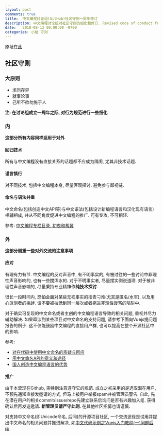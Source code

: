 ```yaml
---
layout: post
comments: true
title:  中文编程讨论组(GitHub)社区守则一周年修订
description: 中文编程讨论组对社区守则的细化和修订. Revised code of conduct for the "Programming in Chinese" discussion group after one year.
date:   2018-08-13 00:00:00 -0700
categories: 小结 守则
---
```


原址在[此](https://github.com/program-in-chinese/overview/blob/master/CODE_OF_CONDUCT.md)

## 社区守则

### 大原则
- 求同存异
- 就事论事
- 己所不欲勿施于人

**注: 在讨论组成立一周年之际, 对行为规范进行一些细化**

### 内

**这部分所有内容同样适用于对外**

#### 回归技术

所有与中文编程没有直接关系的话题都不应成为隔阂, 尤其非技术话题.

#### 谨言慎行

对不同技术, 包括中文编程本身, 尽量客观探讨. 避免参与鄙视链.

#### 命名与语法并重

中文命名(包括创造中文API等)与中文语法(包括设计新编程语言和汉化现有语言)相辅相成, 并从不同角度促进中文编程的推广. 可有专攻, 不可相轻.

参考: [中文编程专栏目录, 初衷和希冀](https://zhuanlan.zhihu.com/p/30882225)

### 外

**这部分侧重一些对外交流的注意事项**

#### 应对

有理有力有节. 中文编程的反对声音中, 有不明事实的, 有被过往的一些讨论中非理性声音影响的, 也有一些搅浑水的. 对于不明事实者, 尽量摆实例说道理. 对于被非理性声音影响的, 尽量秉持专业精神作**纯技术探讨**. 

很长一段时间内, 恐怕会面对某些无视事实的指责刁难(尤其是匿名/水军), 以及用心叵测者的挑衅. 请不要被拉低到同一层次或者拖进非理性谩骂的陷阱中.

对于确实可复现的中文命名或者主创的中文编程语言导致的相关问题, 重视并尽力辅助解决. 如果牵涉到某些项目对中文命名的支持问题, 请参考下面向Vuejs提问题报告的例子. 这不仅能鼓励中文编程的直接用户群, 也可以提高在整个开源社区中的影响.

参考:
- [对在代码中使用中文命名的质疑与回应](https://zhuanlan.zhihu.com/p/30529835)
- [用中文命名API的意义和途径](https://zhuanlan.zhihu.com/p/30574064)
- [国人创造中文编程语言的优势](https://zhuanlan.zhihu.com/p/31162122)

#### 推广

由于本营现在Github, 需特别注意遵守它的规范. 成立之初采用的是选取潜在用户, 不预先通知直接发邀请的方式, 但马上被用户举报spam并被管理员警告. 自此, 先在潜在用户的相关commit/issue/repo先建立联系后询问是否有兴趣加入组. 获得确认后再发送邀请. **新管理员请严守此则**. 在其他社区招募也请谨慎.

对支持中文命名(即Unicode命名, 后同)的开源项目社区, 一个交流途径是试用并提出中文命名的相关问题并推进解决, 如[中文代码示例之Vuejs入门教程(一)问题后续](https://zhuanlan.zhihu.com/p/31253256).